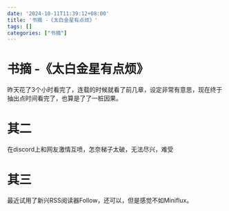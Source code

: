 ```yaml
---
date: '2024-10-11T11:39:12+08:00'
title: '书摘 -《太白金星有点烦》'
tags: []
categories: ["书摘"]
---
```


# 书摘 -《太白金星有点烦》

昨天花了3个小时看完了，连载的时候就看了前几章，设定非常有意思，现在终于抽出点时间看完了，也算是了了一桩因果。

# 其二
在discord上和网友激情互喷，怎奈梯子太破，无法尽兴，难受

# 其三
最近试用了新兴RSS阅读器Follow，还可以，但是感觉不如Miniflux。


